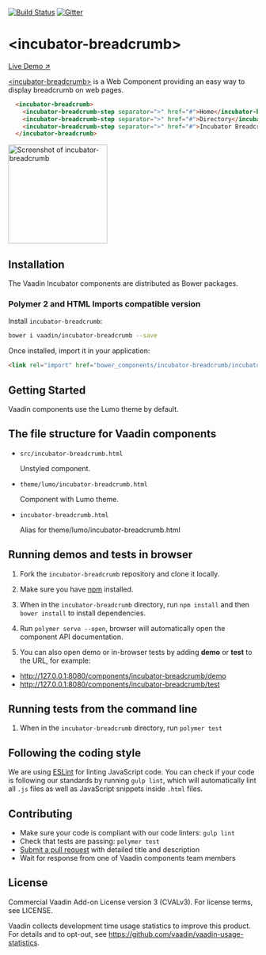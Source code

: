 [![Build Status](https://travis-ci.org/vaadin/incubator-breadcrumb.svg?branch=master)](https://travis-ci.org/vaadin/incubator-breadcrumb)
[![Gitter](https://badges.gitter.im/Join%20Chat.svg)](https://gitter.im/vaadin/web-components?utm_source=badge&utm_medium=badge&utm_campaign=pr-badge)

# &lt;incubator-breadcrumb&gt;

[Live Demo ↗](https://incubator.app.fi/incubator-breadcrumb)

[&lt;incubator-breadcrumb&gt;](https://vaadin.com/components/incubator-breadcrumb) is a Web Component providing an easy way to display breadcrumb on web pages.

```html
  <incubator-breadcrumb>
    <incubator-breadcrumb-step separator=">" href="#">Home</incubator-breadcrumb-step>
    <incubator-breadcrumb-step separator=">" href="#">Directory</incubator-breadcrumb-step>
    <incubator-breadcrumb-step separator=">" href="#">Incubator Breadcrumb</incubator-breadcrumb-step>
  </incubator-breadcrumb>
```

[<img src="https://raw.githubusercontent.com/vaadin/incubator-breadcrumb/master/screenshot.png" width="200" alt="Screenshot of incubator-breadcrumb">](https://vaadin.com/components/incubator-breadcrumb)


## Installation

The Vaadin Incubator components are distributed as Bower packages.

### Polymer 2 and HTML Imports compatible version

Install `incubator-breadcrumb`:

```sh
bower i vaadin/incubator-breadcrumb --save
```

Once installed, import it in your application:

```html
<link rel="import" href="bower_components/incubator-breadcrumb/incubator-breadcrumb.html">
```

## Getting Started

Vaadin components use the Lumo theme by default.

## The file structure for Vaadin components

- `src/incubator-breadcrumb.html`

  Unstyled component.

- `theme/lumo/incubator-breadcrumb.html`

  Component with Lumo theme.

- `incubator-breadcrumb.html`

  Alias for theme/lumo/incubator-breadcrumb.html


## Running demos and tests in browser

1. Fork the `incubator-breadcrumb` repository and clone it locally.

1. Make sure you have [npm](https://www.npmjs.com/) installed.

1. When in the `incubator-breadcrumb` directory, run `npm install` and then `bower install` to install dependencies.

1. Run `polymer serve --open`, browser will automatically open the component API documentation.

1. You can also open demo or in-browser tests by adding **demo** or **test** to the URL, for example:

  - http://127.0.0.1:8080/components/incubator-breadcrumb/demo
  - http://127.0.0.1:8080/components/incubator-breadcrumb/test


## Running tests from the command line

1. When in the `incubator-breadcrumb` directory, run `polymer test`


## Following the coding style

We are using [ESLint](http://eslint.org/) for linting JavaScript code. You can check if your code is following our standards by running `gulp lint`, which will automatically lint all `.js` files as well as JavaScript snippets inside `.html` files.


## Contributing

  - Make sure your code is compliant with our code linters: `gulp lint`
  - Check that tests are passing: `polymer test`
  - [Submit a pull request](https://www.digitalocean.com/community/tutorials/how-to-create-a-pull-request-on-github) with detailed title and description
  - Wait for response from one of Vaadin components team members


## License

Commercial Vaadin Add-on License version 3 (CVALv3). For license terms, see LICENSE.

Vaadin collects development time usage statistics to improve this product. For details and to opt-out, see https://github.com/vaadin/vaadin-usage-statistics.
